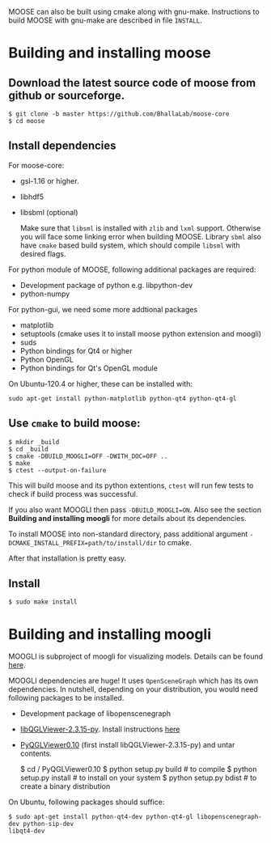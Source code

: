 MOOSE can also be built using cmake along with gnu-make. Instructions to build
MOOSE with gnu-make are described in file `INSTALL`.

# Building and installing moose

## Download the latest source code of moose from github or sourceforge.

    $ git clone -b master https://github.com/BhallaLab/moose-core
    $ cd moose

## Install dependencies

For moose-core:

- gsl-1.16 or higher.
- libhdf5 
- libsbml (optional)

    Make sure that `libsml` is installed with `zlib` and `lxml` support.
    Otherwise you will face some linking error when building MOOSE. Library
    `sbml` also have `cmake` based build system, which should compile `libsml`
    with desired flags.

For python module of MOOSE, following additional packages are required:

- Development package of python e.g. libpython-dev 
- python-numpy 

For python-gui, we need some more addtional packages
    
- matplotlib
- setuptools  (cmake uses it to install moose python extension and moogli)
- suds 
- Python bindings for Qt4 or higher
- Python OpenGL
- Python bindings for Qt's OpenGL module

On Ubuntu-120.4 or higher, these can be installed with:
    
    sudo apt-get install python-matplotlib python-qt4 python-qt4-gl 

## Use `cmake` to build moose:

    $ mkdir _build
    $ cd _build 
    $ cmake -DBUILD_MOOGLI=OFF -DWITH_DOC=OFF ..
    $ make 
    $ ctest --output-on-failure

This will build moose and its python extentions, `ctest` will run few tests to
check if build process was successful.

If you also want MOOGLI then pass `-DBUILD_MOOGLI=ON`.  Also see the section
__Building and installing moogli__ for more details about its dependencies.

To install MOOSE into non-standard directory, pass additional argument
`-DCMAKE_INSTALL_PREFIX=path/to/install/dir` to cmake.

After that installation is pretty easy.

## Install

    $ sudo make install

# Building and installing moogli 

MOOGLI is subproject of moogli for visualizing models. Details can be found
[here](http://moose.ncbs.res.in/moogli).

MOOGLI dependencies are huge! It uses `OpenSceneGraph` which has its own
dependencies. In nutshell, depending on your distribution, you would need
following packages to be installed.

- Development package of libopenscenegraph 
- [libQGLViewer-2.3.15-py](https://gforge.inria.fr/frs/?group_id=773). Install
instructions [here](http://www.libqglviewer.com//installUnix.html#linux)

- [PyQGLViewer0.10](https://gforge.inria.fr/frs/?group_id=773) (first install
libQGLViewer-2.3.15-py) and untar contents.

    $ cd / PyQGLViewer0.10
    $ python setup.py build # to compile
    $ python setup.py install # to install on your system
    $ python setup.py bdist # to create a binary distribution

On Ubuntu, following packages should suffice:

    $ sudo apt-get install python-qt4-dev python-qt4-gl libopenscenegraph-dev python-sip-dev
    libqt4-dev 
